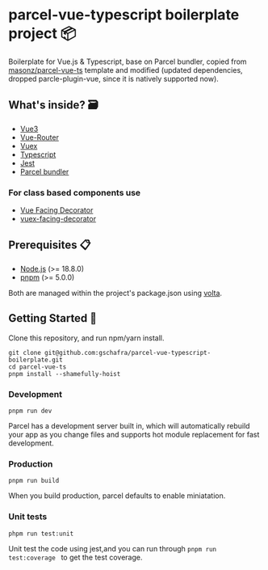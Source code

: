 # parcel-vue-typescript boilerplate project 📦

Boilerplate for Vue.js & Typescript, base on Parcel bundler, copied from [masonz/parcel-vue-ts](https://github.com/masonz/parcel-vue-ts) template and modified (updated dependencies, dropped parcle-plugin-vue, since it is natively supported now).

## What's inside? 🗃

* [Vue3](https://github.com/vuejs/vue)
* [Vue-Router](https://github.com/vuejs/vue-router)
* [Vuex](https://github.com/vuejs/vuex)
* [Typescript](https://github.com/Microsoft/TypeScript)
* [Jest](https://github.com/facebook/jest)
* [Parcel bundler](https://github.com/parcel-bundler/parcel)

### For class based components use

* [Vue Facing Decorator](https://github.com/facing-dev/vue-facing-decorator)
* [vuex-facing-decorator](https://github.com/wangzhiguoengineer/vuex-facing-decorator)

## Prerequisites 📋

* [Node.js](https://nodejs.org/en/) (>= 18.8.0)
* [pnpm](https://pnpm.js.org/en/installation) (>= 5.0.0)

Both are managed within the project's package.json using [volta](https://volta.sh).

## Getting Started 🚀

Clone this repository, and run npm/yarn install.

```shell
git clone git@github.com:gschafra/parcel-vue-typescript-boilerplate.git
cd parcel-vue-ts
pnpm install --shamefully-hoist
```

### Development

```shell
pnpm run dev
```

Parcel has a development server built in, which will automatically rebuild your app as you change files and supports hot module replacement for fast development.

### Production

```shell
pnpm run build
```

When you build production, parcel defaults to enable miniatation.

### Unit tests

```shell
phpm run test:unit
```

Unit test the code using jest,and you can run through `pnpm run test:coverage ` to get the test coverage.

